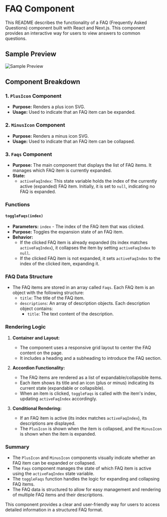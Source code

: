 # FAQ Component

This README describes the functionality of a FAQ (Frequently Asked Questions) component built with React and Next.js. This component provides an interactive way for users to view answers to common questions.

## Sample Preview

![Sample Preview](https://github.com/AroshaRavishan/Faq-Plus-and-Minus-icons-Component-NextJs/blob/main/sample%20preview.png)

## Component Breakdown

### 1. `PlusIcon` Component
- **Purpose:** Renders a plus icon SVG.
- **Usage:** Used to indicate that an FAQ item can be expanded.

### 2. `MinusIcon` Component
- **Purpose:** Renders a minus icon SVG.
- **Usage:** Used to indicate that an FAQ item can be collapsed.

### 3. `Faqs` Component
- **Purpose:** The main component that displays the list of FAQ items. It manages which FAQ item is currently expanded.
- **State:**
  - `activeFaqIndex`: This state variable holds the index of the currently active (expanded) FAQ item. Initially, it is set to `null`, indicating no FAQ is expanded.

### Functions

#### `toggleFaqs(index)`
- **Parameters:** `index` - The index of the FAQ item that was clicked.
- **Purpose:** Toggles the expansion state of an FAQ item.
- **Behavior:**
  - If the clicked FAQ item is already expanded (its index matches `activeFaqIndex`), it collapses the item by setting `activeFaqIndex` to `null`.
  - If the clicked FAQ item is not expanded, it sets `activeFaqIndex` to the index of the clicked item, expanding it.

### FAQ Data Structure

- The FAQ items are stored in an array called `Faqs`. Each FAQ item is an object with the following structure:
  - `title`: The title of the FAQ item.
  - `descriptions`: An array of description objects. Each description object contains:
    - `title`: The text content of the description.

### Rendering Logic

1. **Container and Layout:**
   - The component uses a responsive grid layout to center the FAQ content on the page.
   - It includes a heading and a subheading to introduce the FAQ section.

2. **Accordion Functionality:**
   - The FAQ items are rendered as a list of expandable/collapsible items.
   - Each item shows its title and an icon (plus or minus) indicating its current state (expandable or collapsible).
   - When an item is clicked, `toggleFaqs` is called with the item's index, updating `activeFaqIndex` accordingly.

3. **Conditional Rendering:**
   - If an FAQ item is active (its index matches `activeFaqIndex`), its descriptions are displayed.
   - The `PlusIcon` is shown when the item is collapsed, and the `MinusIcon` is shown when the item is expanded.

### Summary

- The `PlusIcon` and `MinusIcon` components visually indicate whether an FAQ item can be expanded or collapsed.
- The `Faqs` component manages the state of which FAQ item is active using the `activeFaqIndex` state variable.
- The `toggleFaqs` function handles the logic for expanding and collapsing FAQ items.
- The FAQ data is structured to allow for easy management and rendering of multiple FAQ items and their descriptions.

This component provides a clear and user-friendly way for users to access detailed information in a structured FAQ format.

